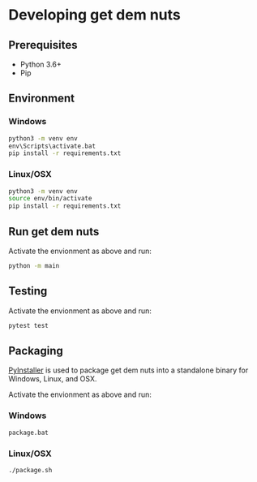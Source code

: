 Developing get dem nuts
=======================

Prerequisites
-------------
* Python 3.6+
* Pip

Environment
-----------

### Windows

```cmd
python3 -m venv env
env\Scripts\activate.bat
pip install -r requirements.txt
```

### Linux/OSX

```bash
python3 -m venv env
source env/bin/activate
pip install -r requirements.txt
```

Run get dem nuts
----------------

Activate the envionment as above and run:

```bash
python -m main
```

Testing
-------

Activate the envionment as above and run:

```bash
pytest test
```

Packaging
---------

[PyInstaller](https://www.pyinstaller.org/) is used to package get dem nuts into a standalone binary for Windows, Linux, and OSX.

Activate the envionment as above and run:

### Windows

```cmd
package.bat
```

### Linux/OSX

```bash
./package.sh
```
